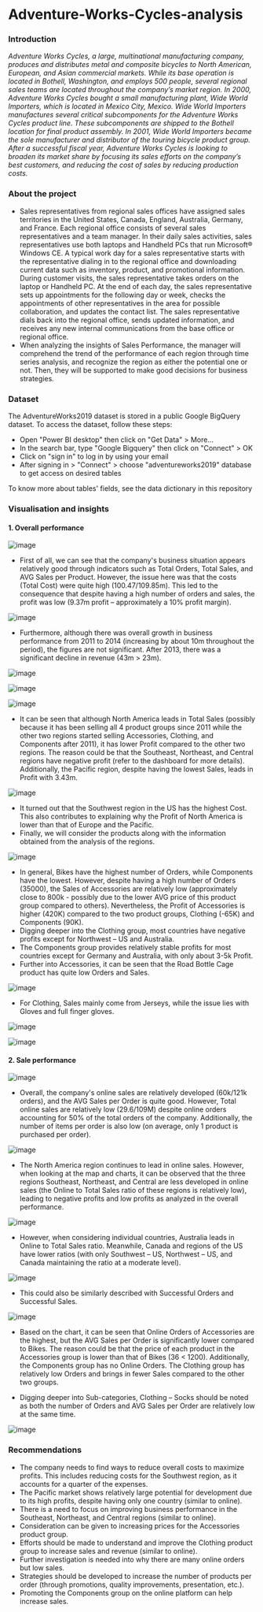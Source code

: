 # Adventure-Works-Cycles-analysis

### Introduction
_Adventure Works Cycles, a large, multinational manufacturing company, produces and distributes metal and composite bicycles to North American, European, and Asian commercial markets. While its base operation is located in Bothell, Washington, and employs 500 people, several regional sales teams are located throughout the company’s market region. In 2000, Adventure Works Cycles bought a small manufacturing plant, Wide World Importers, which is located in Mexico City, Mexico. Wide World Importers manufactures several critical subcomponents for the  Adventure Works Cycles product line. These subcomponents are shipped to the Bothell location for final product assembly. In 2001, Wide World Importers became the sole manufacturer and distributor of the touring bicycle product group. After a successful fiscal year, Adventure Works Cycles is looking to broaden its  market share by focusing its sales efforts on the company’s best customers, and reducing the cost  of sales by reducing production costs._

### About the project
- Sales representatives from regional sales offices have assigned sales territories in the United States, Canada, England, Australia, Germany, and France. Each regional office consists of several sales representatives and a team manager. In their daily sales activities, sales representatives use both laptops and Handheld PCs that run Microsoft® Windows CE. A typical work day for a sales representative starts with the representative dialing in to the regional office and downloading current data such as inventory, product, and promotional information. During customer visits, the sales representative takes orders on the laptop or Handheld PC. At the end of each day, the sales representative sets up appointments for the following day or week, checks the appointments of other representatives in the area for possible collaboration, and updates the contact list. The sales representative dials back into the regional office, sends updated information, and receives any new internal communications from the base office or regional office.
- When analyzing the insights of Sales Performance, the manager will comprehend the trend of the performance of each region through time series analysis, and recognize the region as either the potential one or not. Then, they will be supported to make good decisions for business strategies.

### Dataset
The AdventureWorks2019 dataset is stored in a public Google BigQuery dataset. To access the dataset, follow these steps:
- Open "Power BI desktop" then click on "Get Data" > More...
- In the search bar, type "Google Bigquery" then click on "Connect" > OK
- Click on "sign in" to log in by using your email
- After signing in > "Connect" > choose "adventureworks2019" database to get access on desired tables

To know more about tables' fields, see the data dictionary in this repository

 ### Visualisation and insights

#### 1. Overall performance
 
![image](https://github.com/nguyenvulong0509/Adventure-Works-Cycles-analysis/assets/116187817/84d15645-3e23-4715-a530-bd8a68e4c12d)

- First of all, we can see that the company's business situation appears relatively good through indicators such as Total Orders, Total Sales, and AVG Sales per Product. However, the issue here was that the costs (Total Cost) were quite high (100.47/109.85m). This led to the consequence that despite having a high number of orders and sales, the profit was low (9.37m profit – approximately a 10% profit margin).

![image](https://github.com/nguyenvulong0509/Adventure-Works-Cycles-analysis/assets/116187817/3c48a41c-5a43-41a3-b2b2-e47b27de5ab8)


- Furthermore, although there was overall growth in business performance from 2011 to 2014 (increasing by about 10m throughout the period), the figures are not significant. After 2013, there was a significant decline in revenue (43m > 23m).

![image](https://github.com/nguyenvulong0509/Adventure-Works-Cycles-analysis/assets/116187817/b6aad087-fb5f-4dd7-8acf-0aedc8d139b1)

![image](https://github.com/nguyenvulong0509/Adventure-Works-Cycles-analysis/assets/116187817/bc82ba53-1823-4e10-8b18-94e82e627884)

![image](https://github.com/nguyenvulong0509/Adventure-Works-Cycles-analysis/assets/116187817/fac6d23d-a73f-4e6b-bd1e-af65b6ae990c)

- It can be seen that although North America leads in Total Sales (possibly because it has been selling all 4 product groups since 2011 while the other two regions started selling Accessories, Clothing, and Components after 2011), it has lower Profit compared to the other two regions. The reason could be that the Southeast, Northeast, and Central regions have negative profit (refer to the dashboard for more details). Additionally, the Pacific region, despite having the lowest Sales, leads in Profit with 3.43m.

![image](https://github.com/nguyenvulong0509/Adventure-Works-Cycles-analysis/assets/116187817/a3586087-647e-4112-9437-56fb36de5517)

- It turned out that the Southwest region in the US has the highest Cost. This also contributes to explaining why the Profit of North America is lower than that of Europe and the Pacific.
- Finally, we will consider the products along with the information obtained from the analysis of the regions.

![image](https://github.com/nguyenvulong0509/Adventure-Works-Cycles-analysis/assets/116187817/7a303b3a-7b59-40c3-a0b2-6e5078fc3ccd)

- In general, Bikes have the highest number of Orders, while Components have the lowest. However, despite having a high number of Orders (35000), the Sales of Accessories are relatively low (approximately close to 800k - possibly due to the lower AVG price of this product group compared to others). Nevertheless, the Profit of Accessories is higher (420K) compared to the two product groups, Clothing (-65K) and Components (90K).
- Digging deeper into the Clothing group, most countries have negative profits except for Northwest – US and Australia.
- The Components group provides relatively stable profits for most countries except for Germany and Australia, with only about 3-5k Profit.
- Further into Accessories, it can be seen that the Road Bottle Cage product has quite low Orders and Sales.

![image](https://github.com/nguyenvulong0509/Adventure-Works-Cycles-analysis/assets/116187817/1c156922-a282-4752-ab4e-4bef37b6bbd8)

- For Clothing, Sales mainly come from Jerseys, while the issue lies with Gloves and full finger gloves.

![image](https://github.com/nguyenvulong0509/Adventure-Works-Cycles-analysis/assets/116187817/320d4a91-a58e-4796-b75d-eb35f6debf3b)

![image](https://github.com/nguyenvulong0509/Adventure-Works-Cycles-analysis/assets/116187817/522c892d-ad7a-4718-adbf-d071c0aa33ae)


#### 2. Sale performance

![image](https://github.com/nguyenvulong0509/Adventure-Works-Cycles-analysis/assets/116187817/f1928362-1122-4598-aa96-a57122ad998e)

- Overall, the company's online sales are relatively developed (60k/121k orders), and the AVG Sales per Order is quite good. However, Total online sales are relatively low (29.6/109M) despite online orders accounting for 50% of the total orders of the company. Additionally, the number of items per order is also low (on average, only 1 product is purchased per order).

![image](https://github.com/nguyenvulong0509/Adventure-Works-Cycles-analysis/assets/116187817/f6ca8977-d416-42ea-8dd9-61ef060362f2)

- The North America region continues to lead in online sales. However, when looking at the map and charts, it can be observed that the three regions Southeast, Northeast, and Central are less developed in online sales (the Online to Total Sales ratio of these regions is relatively low), leading to negative profits and low profits as analyzed in the overall performance.

![image](https://github.com/nguyenvulong0509/Adventure-Works-Cycles-analysis/assets/116187817/d5393097-c104-458e-b06f-dc6c413749f0)

- However, when considering individual countries, Australia leads in Online to Total Sales ratio. Meanwhile, Canada and regions of the US have lower ratios (with only Southwest – US, Northwest – US, and Canada maintaining the ratio at a moderate level).

![image](https://github.com/nguyenvulong0509/Adventure-Works-Cycles-analysis/assets/116187817/ef219c0c-9b81-42f2-aab1-60c33aac0f2e)

- This could also be similarly described with Successful Orders and Successful Sales.

![image](https://github.com/nguyenvulong0509/Adventure-Works-Cycles-analysis/assets/116187817/34df73ab-b645-42f7-b7a5-ed3e683302cb)

- Based on the chart, it can be seen that Online Orders of Accessories are the highest, but the AVG Sales per Order is significantly lower compared to Bikes. The reason could be that the price of each product in the Accessories group is lower than that of Bikes (36 < 1200). Additionally, the Components group has no Online Orders. The Clothing group has relatively low Orders and brings in fewer Sales compared to the other two groups.

- Digging deeper into Sub-categories, Clothing – Socks should be noted as both the number of Orders and AVG Sales per Order are relatively low at the same time.

![image](https://github.com/nguyenvulong0509/Adventure-Works-Cycles-analysis/assets/116187817/1cfb9eb1-97ba-465c-bb22-511bfb09e8d9)

### Recommendations
- The company needs to find ways to reduce overall costs to maximize profits. This includes reducing costs for the Southwest region, as it accounts for a quarter of the expenses.
- The Pacific market shows relatively large potential for development due to its high profits, despite having only one country (similar to online).
- There is a need to focus on improving business performance in the Southeast, Northeast, and Central regions (similar to online).
- Consideration can be given to increasing prices for the Accessories product group.
- Efforts should be made to understand and improve the Clothing product group to increase sales and revenue (similar to online).
- Further investigation is needed into why there are many online orders but low sales.
- Strategies should be developed to increase the number of products per order (through promotions, quality improvements, presentation, etc.).
- Promoting the Components group on the online platform can help increase sales.






